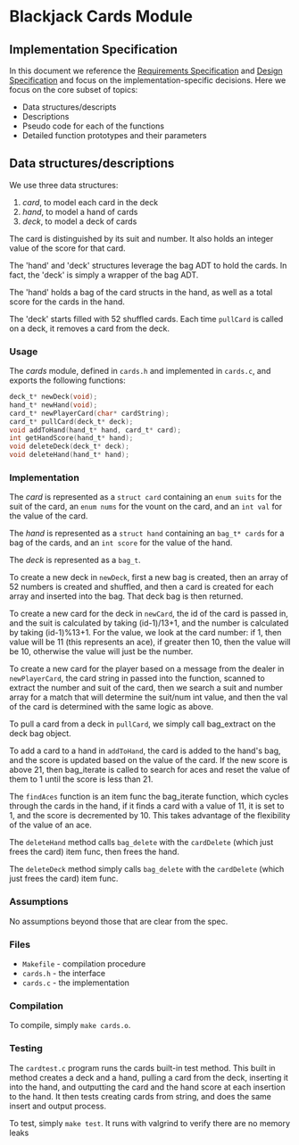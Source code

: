 # Blackjack Cards Module
## Implementation Specification

In this document we reference the [Requirements Specification](../REQUIREMENTS.md) and [Design Specification](./DESIGN.md) and focus on the implementation-specific decisions.
Here we focus on the core subset of topics:

-  Data structures/descripts
-  Descriptions
-  Pseudo code for each of the functions
-  Detailed function prototypes and their parameters

## Data structures/descriptions 

We use three data structures: 
1. *card*, to model each card in the deck
2. *hand*, to model a hand of cards
3. *deck*, to model a deck of cards

The card is distinguished by its suit and number. It also holds an integer value of the score for that card. 

The 'hand' and 'deck' structures leverage the bag ADT to hold the cards. In fact, the 'deck' is simply a wrapper of the bag ADT. 

The 'hand' holds a bag of the card structs in the hand, as well as a total score for the cards in the hand.

The 'deck' starts filled with 52 shuffled cards. Each time `pullCard` is called on a deck, it removes a card from the deck. 
### Usage

The *cards* module, defined in `cards.h` and implemented in `cards.c`, and exports the following functions:

```c
deck_t* newDeck(void);
hand_t* newHand(void);
card_t* newPlayerCard(char* cardString);
card_t* pullCard(deck_t* deck);
void addToHand(hand_t* hand, card_t* card);
int getHandScore(hand_t* hand);
void deleteDeck(deck_t* deck);
void deleteHand(hand_t* hand);
```

### Implementation

The *card* is represented as a `struct card` containing an `enum suits` for the suit of the card, an `enum nums` for the vount on the card, and an `int val` for the value of the card. 

The *hand* is represented as a `struct hand` containing an `bag_t* cards` for a bag of the cards, and an `int score` for the value of the hand. 

The *deck* is represented as a `bag_t`. 

To create a new deck in `newDeck`, first a new bag is created, then an array of 52 numbers is created and shuffled, and then a card is created for each array and inserted into the bag. That deck bag is then returned.

To create a new card for the deck in `newCard`, the id of the card is passed in, and the suit is calculated by taking (id-1)/13+1, and the number is calculated by taking (id-1)%13+1. For the value, we look at the card number: if 1, then value will be 11 (this represents an ace), if greater then 10, then the value will be 10, otherwise the value will just be the number.

To create a new card for the player based on a message from the dealer in `newPlayerCard`, the card string in passed into the function, scanned to extract the number and suit of the card, then we search a suit and number array for a match that will determine the suit/num int value, and then the val of the card is determined with the same logic as above.

To pull a card from a deck in `pullCard`, we simply call bag_extract on the deck bag object.

To add a card to a hand in `addToHand`, the card is added to the hand's bag, and the score is updated based on the value of the card. If the new score is above 21, then bag_iterate is called to search for aces and reset the value of them to 1 until the score is less than 21. 

The `findAces` function is an item func the bag_iterate function, which cycles through the cards in the hand, if it finds a card with a value of 11, it is set to 1, and the score is decremented by 10. This takes advantage of the flexibility of the value of an ace. 

The `deleteHand` method calls `bag_delete` with the `cardDelete` (which just frees the card) item func, then frees the hand.

The `deleteDeck` method simply calls `bag_delete` with the `cardDelete` (which just frees the card) item func.

### Assumptions

No assumptions beyond those that are clear from the spec.


### Files

* `Makefile` - compilation procedure
* `cards.h` - the interface
* `cards.c` - the implementation

### Compilation

To compile, simply `make cards.o`.

### Testing

The `cardtest.c` program runs the cards built-in test method. This built in method creates a deck and a hand, pulling a card from the deck, inserting it into the hand, and outputting the card and the hand score at each insertion to the hand. It then tests creating cards from string, and does the same insert and output process.

To test, simply `make test`.
It runs with valgrind to verify there are no memory leaks